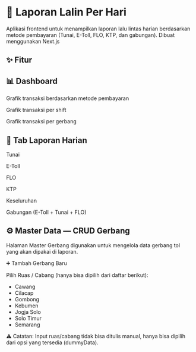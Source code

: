 # 🚦 Laporan Lalin Per Hari

Aplikasi frontend untuk menampilkan laporan lalu lintas harian berdasarkan metode pembayaran (Tunai, E-Toll, FLO, KTP, dan gabungan). Dibuat menggunakan Next.js

## ✨ Fitur

## 📊 Dashboard

Grafik transaksi berdasarkan metode pembayaran

Grafik transaksi per shift

Grafik transaksi per gerbang

## 📑 Tab Laporan Harian

Tunai

E-Toll

FLO

KTP

Keseluruhan

Gabungan (E-Toll + Tunai + FLO)

## ⚙️ Master Data — CRUD Gerbang

Halaman Master Gerbang digunakan untuk mengelola data gerbang tol yang akan dipakai di laporan.

➕ Tambah Gerbang Baru

Pilih Ruas / Cabang (hanya bisa dipilih dari daftar berikut):

- Cawang
- Cilacap
- Gombong
- Kebumen
- Jogja Solo
- Solo Timur
- Semarang

⚠️ Catatan: Input ruas/cabang tidak bisa ditulis manual, hanya bisa dipilih dari opsi yang tersedia (dummyData).
